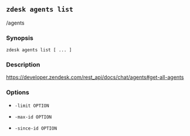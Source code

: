 ## `zdesk agents list`

/agents

### Synopsis

    zdesk agents list [ ... ]

### Description

https://developer.zendesk.com/rest_api/docs/chat/agents#get-all-agents

### Options

* `-limit OPTION`

* `-max-id OPTION`

* `-since-id OPTION`

